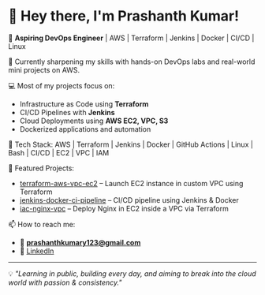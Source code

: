 # 👋 Hey there, I'm Prashanth Kumar!

🚀 **Aspiring DevOps Engineer** | AWS | Terraform | Jenkins | Docker | CI/CD | Linux

🌱 Currently sharpening my skills with hands-on DevOps labs and real-world mini projects on AWS.

💻 Most of my projects focus on:
- Infrastructure as Code using **Terraform**
- CI/CD Pipelines with **Jenkins**
- Cloud Deployments using **AWS EC2, VPC, S3**
- Dockerized applications and automation

🔧 Tech Stack:
AWS | Terraform | Jenkins | Docker | GitHub Actions | Linux | Bash | CI/CD | EC2 | VPC | IAM

📂 Featured Projects:
- [terraform-aws-vpc-ec2](https://github.com/prashanthkumaryerra/terraform-aws-vpc-ec2) – Launch EC2 instance in custom VPC using Terraform
- [jenkins-docker-ci-pipeline](https://github.com/prashanthkumaryerra/jenkins-docker-ci-pipeline) – CI/CD pipeline using Jenkins & Docker
- [iac-nginx-vpc](https://github.com/prashanthkumaryerra/iac-nginx-vpc) – Deploy Nginx in EC2 inside a VPC via Terraform

📫 How to reach me:
- 📧 **prashanthkumary123@gmail.com**
- 💼 [LinkedIn](https://www.linkedin.com/in/prashanth-kumar-a565b3358/)

---

💡 _"Learning in public, building every day, and aiming to break into the cloud world with passion & consistency."_

